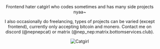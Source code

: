 <div align="center">
  Frontend hater catgirl who codes sometimes and has many side projects nyaa~  

  I also occasionally do freelancing, types of projects can be varied (except frontend), currently only accepting bitcoin and monero. Contact me on discord (@nepnepcat) or matrix (@nep_nep:matrix.bottomservices.club).  
  
  ![Catgirl](https://silly.bottomservices.club/catgirl.gif)
</div>
